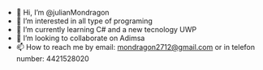 - 👋 Hi, I’m @julianMondragon
- 👀 I’m interested in all type of programing
- 🌱 I’m currently learning C# and a new tecnology UWP 
- 💞️ I’m looking to collaborate on Adimsa
- 📫 How to reach me by email: mondragon2712@gmail.com or in telefon number: 4421528020
<!---
julianMondragon/julianMondragon is a ✨ special ✨ repository because its `README.md` (this file) appears on your GitHub profile.
You can click the Preview link to take a look at your changes.
--->
